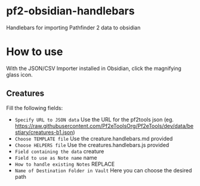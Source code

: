 # pf2-obsidian-handlebars

Handlebars for importing Pathfinder 2 data to obsidian

# How to use

With the JSON/CSV Importer installed in Obsidian, click the magnifying glass icon.

## Creatures

Fill the following fields:

- `Specify URL to JSON data` Use the URL for the pf2tools json (eg.  https://raw.githubusercontent.com/Pf2eToolsOrg/Pf2eTools/dev/data/bestiary/creatures-b1.json)
- `Choose TEMPLATE file` Use the creature.handlebars.md provided
- `Choose HELPERS file` Use the creatures.handlebars.js provided
- `Field containing the data` creature
- `Field to use as Note name` name
- `How to handle existing Notes` REPLACE
- `Name of Destination Folder in Vault` Here you can choose the desired path